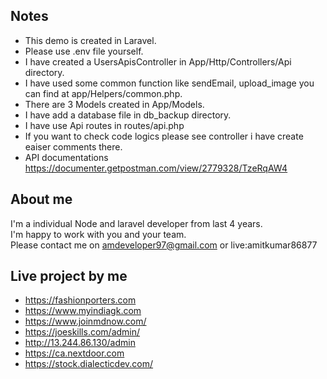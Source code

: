 ## Notes

- This demo is created in Laravel.
- Please use .env file yourself.
- I have created a UsersApisController in App/Http/Controllers/Api directory.
- I have used some common function like sendEmail, upload_image you can find at app/Helpers/common.php.
- There are 3 Models created in App/Models.
- I have add a database file in db_backup directory.
- I have use Api routes in routes/api.php
- If you want to check code logics please see controller i have create eaiser comments there.
- API documentations https://documenter.getpostman.com/view/2779328/TzeRqAW4

## About me

I'm a individual Node and laravel developer from last 4 years.<br />
I'm happy to work with you and your team.<br />
Please contact me on amdeveloper97@gmail.com or live:amitkumar86877

## Live project by me
- https://fashionporters.com
- https://www.myindiagk.com
- https://www.joinmdnow.com/
- https://joeskills.com/admin/
- http://13.244.86.130/admin
- https://ca.nextdoor.com
- https://stock.dialecticdev.com/

